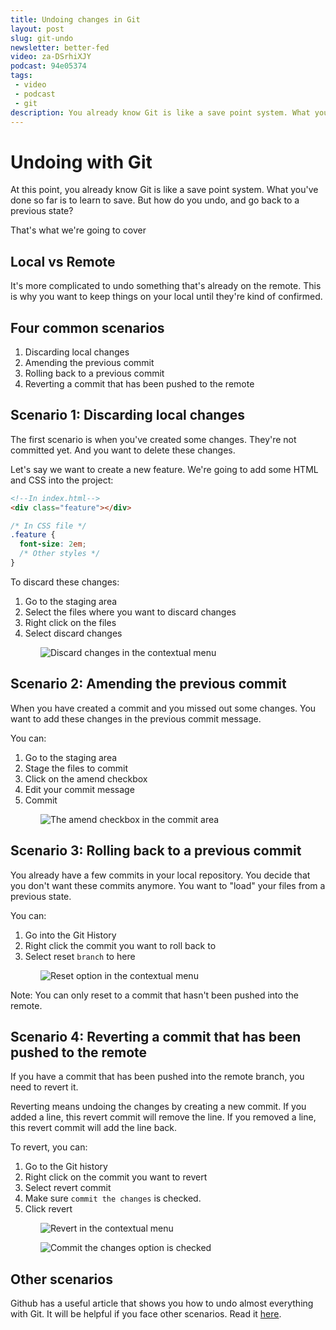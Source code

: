 ```yaml
---
title: Undoing changes in Git
layout: post
slug: git-undo
newsletter: better-fed
video: za-DSrhiXJY
podcast: 94e05374
tags:
 - video
 - podcast
 - git
description: You already know Git is like a save point system. What you've done so far is to learn to save. But how do you undo, and go back to a previous state? That's what we're going to cover
---
```


# Undoing with Git

At this point, you already know Git is like a save point system. What you've done so far is to learn to save. But how do you undo, and go back to a previous state?

That's what we're going to cover

<!-- more -->

## Local vs Remote

It's more complicated to undo something that's already on the remote. This is why you want to keep things on your local until they're kind of confirmed.

## Four common scenarios

1. Discarding local changes
2. Amending the previous commit
3. Rolling back to a previous commit
4. Reverting a commit that has been pushed to the remote

## Scenario 1: Discarding local changes

The first scenario is when you've created some changes. They're not committed yet. And you want to delete these changes.

Let's say we want to create a new feature. We're going to add some HTML and CSS into the project:

```html
<!--In index.html-->
<div class="feature"></div>
```

```css
/* In CSS file */
.feature {
  font-size: 2em;
  /* Other styles */
}
```

To discard these changes:

1. Go to the staging area
2. Select the files where you want to discard changes
3. Right click on the files
4. Select discard changes

<figure>
  <img src="/images/2018/git-undo/discard.png" alt="Discard changes in the contextual menu">
</figure>

## Scenario 2: Amending the previous commit

When you have created a commit and you missed out some changes. You want to add these changes in the previous commit message.

You can:

1. Go to the staging area
2. Stage the files to commit
3. Click on the amend checkbox
4. Edit your commit message
5. Commit

<figure>
  <img src="/images/2018/git-undo/amend.png" alt="The amend checkbox in the commit area">
</figure>

## Scenario 3: Rolling back to a previous commit

You already have a few commits in your local repository. You decide that you don't want these commits anymore. You want to "load" your files from a previous state.

You can:

1. Go into the Git History
2. Right click the commit you want to roll back to
3. Select reset `branch` to here

<figure>
  <img src="/images/2018/git-undo/reset.png" alt="Reset option in the contextual menu">
</figure>

Note: You can only reset to a commit that hasn't been pushed into the remote.

## Scenario 4: Reverting a commit that has been pushed to the remote

If you have a commit that has been pushed into the remote branch, you need to revert it.

Reverting means undoing the changes by creating a new commit. If you added a line, this revert commit will remove the line. If you removed a line, this revert commit will add the line back.

To revert, you can:

1. Go to the Git history
2. Right click on the commit you want to revert
3. Select revert commit
4. Make sure `commit the changes` is checked.
5. Click revert

<figure>
  <img src="/images/2018/git-undo/revert.png" alt="Revert in the contextual menu">
</figure>

<figure>
  <img src="/images/2018/git-undo/revert2.png" alt="Commit the changes option is checked">
</figure>

## Other scenarios

Github has a useful article that shows you how to undo almost everything with Git. It will be helpful if you face other scenarios. Read it [here][1].


[1]:	https://blog.github.com/2015-06-08-how-to-undo-almost-anything-with-git/ "How to undo almost anything with Git"
